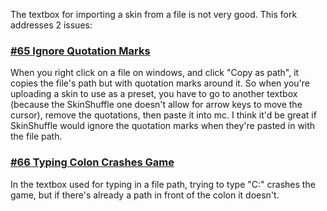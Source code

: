 The textbox for importing a skin from a file is not very good. This fork addresses 2 issues:

### [#65 Ignore Quotation Marks](https://github.com/IMB11/SkinShuffle/issues/66)
When you right click on a file on windows, and click "Copy as path", it copies the file's path but with quotation marks around it. So when you're uploading a skin to use as a preset, you have to go to another textbox (because the SkinShuffle one doesn't allow for arrow keys to move the cursor), remove the quotations, then paste it into mc. I think it'd be great if SkinShuffle would ignore the quotation marks when they're pasted in with the file path.

### [#66 Typing Colon Crashes Game](https://github.com/IMB11/SkinShuffle/issues/65)
In the textbox used for typing in a file path, trying to type "C:" crashes the game, but if there's already a path in front of the colon it doesn't.
